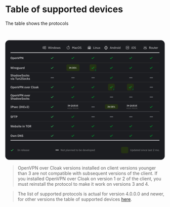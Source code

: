 # Table of supported devices

The table shows the protocols 

&nbsp;

![](https://raw.githubusercontent.com/amnezia-vpn/amnezia.org-content/master/docs/en/instructions/30_table_of_supported_devices/img/table_09_05.png)

>OpenVPN over Cloak versions installed on client versions younger than 3 are not compatible with subsequent versions of the client. If you installed OpenVPN over Cloak on version 1 or 2 of the client, you must reinstall the protocol to make it work on versions 3 and 4.

>The list of supported protocols is actual for version 4.0.0.0 and newer, for other versions the table of supported devices [here].

[amnezia-site-ext-link]: https://amnezia-web-nx1r.vercel.app
[about-int-link]: /about
[here]: https://en-docs.amnezia.org/guides/protocols-table-v2/




